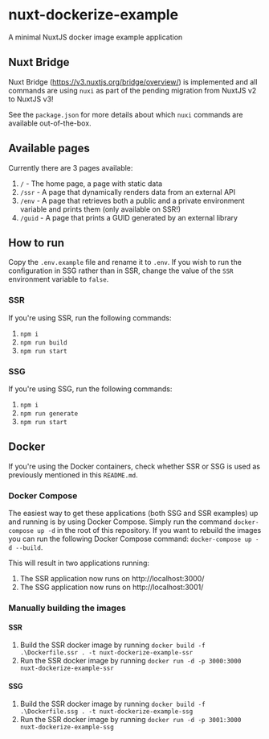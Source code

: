 # nuxt-dockerize-example
A minimal NuxtJS docker image example application

## Nuxt Bridge
Nuxt Bridge (https://v3.nuxtjs.org/bridge/overview/) is implemented and all commands are using `nuxi` as part of the pending migration from NuxtJS v2 to NuxtJS v3!

See the `package.json` for more details about which `nuxi` commands are available out-of-the-box.

## Available pages
Currently there are 3 pages available:
1. `/` - The home page, a page with static data
2. `/ssr` - A page that dynamically renders data from an external API
3. `/env` - A page that retrieves both a public and a private environment variable and prints them (only available on SSR!)
4. `/guid` - A page that prints a GUID generated by an external library

## How to run
Copy the `.env.example` file and rename it to `.env`.
If you wish to run the configuration in SSG rather than in SSR, change the value of the `SSR` environment variable to `false`.

### SSR
If you're using SSR, run the following commands:
1. `npm i`
2. `npm run build`
3. `npm run start`

### SSG
If you're using SSG, run the following commands:
1. `npm i`
2. `npm run generate`
3. `npm run start`

## Docker
If you're using the Docker containers, check whether SSR or SSG is used as previously mentioned in this `README.md`.

### Docker Compose

The easiest way to get these applications (both SSG and SSR examples) up and running is by using Docker Compose.
Simply run the command `docker-compose up -d` in the root of this repository. If you want to rebuild the images you can run the following Docker Compose command: `docker-compose up -d --build`.

This will result in two applications running:
1. The SSR application now runs on http://localhost:3000/
2. The SSG application now runs on http://localhost:3001/

### Manually building the images
#### SSR
1. Build the SSR docker image by running `docker build -f .\Dockerfile.ssr . -t nuxt-dockerize-example-ssr`
2. Run the SSR docker image by running `docker run -d -p 3000:3000 nuxt-dockerize-example-ssr`

#### SSG
1. Build the SSR docker image by running `docker build -f .\Dockerfile.ssg . -t nuxt-dockerize-example-ssg`
2. Run the SSR docker image by running `docker run -d -p 3001:3000 nuxt-dockerize-example-ssg`
